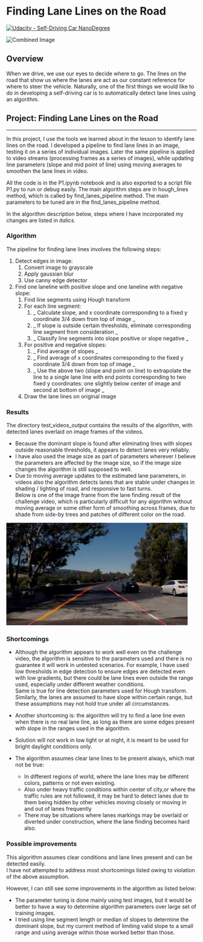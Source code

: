 # **Finding Lane Lines on the Road** 
[![Udacity - Self-Driving Car NanoDegree](https://s3.amazonaws.com/udacity-sdc/github/shield-carnd.svg)](http://www.udacity.com/drive)

<img src="examples/laneLines_thirdPass.jpg" width="480" alt="Combined Image" />

Overview
---

When we drive, we use our eyes to decide where to go.  The lines on the road that show us where the lanes are act as our constant reference for where to steer the vehicle.  Naturally, one of the first things we would like to do in developing a self-driving car is to automatically detect lane lines using an algorithm.

## Project: **Finding Lane Lines on the Road**
***
In this project, I use the tools we learned about in the lesson to identify lane lines on the road.  I developed a pipeline to find lane lines in an image, testing it on a series of individual images. Later the same pipeline is applied to video streams (processing frames as a series of images), while updating line parameters (slope and mid point of line) using moving averages to smoothen the lane lines in video.

All the code is in the P1.ipynb notebook and is also exported to a script file P1.py to run or debug easily. The main algorithm steps are in hough_lines method, which is called by find_lanes_pipeline method. The main parameters to be tuned are in the find_lanes_pipeline method.  

In the algorithm description below, steps where I have incorporated my changes are listed in _italics_.

### Algorithm

The pipeline for finding lane lines involves the following steps:

1. Detect edges in image:
    1. Convert image to grayscale
    2. Apply gaussian blur
    3. Use canny edge detector
2. Find one laneline with positive slope and one laneline with negative slope:
    1. Find line segments using Hough transform
    2. For each line segment:
        1. _ Calculate slope, and x coordinate corresponding to a fixed y coordinate 3/4 down from top  of image _
        2. _ If slope is outside certain thresholds, eliminate corresponding line segment from consideration _
        3. _ Classify line segments into slope positive or slope negative _
    3. For positive and negative slopes:
        1. _ Find average of slopes _
        2. _ Find average of x coordinates corresponding to the fixed y coordinate 3/4 down from top of image _
        3. _ Use the above two (slope and point on line) to extrapolate the line to a single lane line with end points corresponding to two fixed y coordinates: one slightly below center of image and second at bottom of image _
    4. Draw the lane lines on original image

### Results

The directory test_videos_output contains the results of the algorithm, with detected lanes overlaid on image frames of the videos.

* Because the dominant slope is found after eliminating
lines with slopes outside reasonable thresholds, it appears to detect lanes very reliably.
* I have also used the image size as part of parameters wherever I believe the parameters are
affected by the image size, so if the image size changes the algorithm is still supposed to
well.
* Due to moving average updates to the estimated lane parameters, in videos also the algorithm 
detects lanes that are stable under changes in shading / lighting of road, and responsive to fast turns.  
Below is one of the image frame from the lane finding result of the challenge video, which is particularly
difficult for any algorithm without moving average or some other form of smoothing across frames, 
due to shade from side-by trees and patches of different color on the road.

<img src="test_videos_output/challenge-frame.jpg" width="480" alt="Image frame from result of challenge video" />

### Shortcomings

* Although the algorithm appears to work well even on the challenge video,
the algorithm is sensitive to the parameters used and there is no guarantee it
will work in untested scenarios.  For example, I have used low thresholds in edge detection to
ensure edges are detected even with low gradients, but there could be lane lines
even outside the range used, especially under different weather conditions.  
Same is true for line detection parameters used for
Hough transform.  Similarly, the lanes are assumed to have slope within certain
range, but these assumptions may not hold true under all circumstances.

* Another shortcoming is: the algorithm will try to find a
lane line even when there is no real lane line, as long as there are some edges
present with slope in the ranges used in the algorithm.

* Solution will not work in low light or at night, it is meant to be used for 
bright daylight conditions only.

* The algorithm assumes clear lane lines to be present always, which mat not be true:
    * In different regions of world, where the lane lines may be different colors, patterns
 or not even existing.  
    * Also under heavy traffic conditions within center of city,or where the traffic rules 
are not followed, it may be hard to detect lanes due to them being hidden by other 
vehicles moving closely or moving in and out of lanes frequently 
    * There may be situations where lanes markings may be overlaid or diverted 
under construction, where the lane finding becomes hard also.

### Possible improvements

This algorithm assumes clear conditions and lane lines present and can be detected easily.  
I have not attempted to address most shortcomings listed owing to violation of the above assumption.

However, I can still see some improvements in the algorithm as listed below:

* The parameter tuning is done mainly using test images, but it would be better to have a way
to determine algorithm parameters over large set of training images.
* I tried using line segment length or median of slopes to determine the dominant slope, but
my current method of limiting valid slope to a small range and using average within those worked
better than those.

